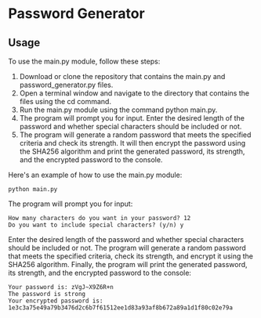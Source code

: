 # Password Generator


## Usage

To use the main.py module, follow these steps:

1. Download or clone the repository that contains the main.py and password_generator.py files.
1. Open a terminal window and navigate to the directory that contains the files using the cd command.
1. Run the main.py module using the command python main.py.
1. The program will prompt you for input. Enter the desired length of the password and whether special characters should be included or not.
1. The program will generate a random password that meets the specified criteria and check its strength. It will then encrypt the password using the SHA256 algorithm and print the generated password, its strength, and the encrypted password to the console.


Here's an example of how to use the main.py module:

```
python main.py
```

The program will prompt you for input:
```
How many characters do you want in your password? 12
Do you want to include special characters? (y/n) y

```

Enter the desired length of the password and whether special characters should be included or not. The program will generate a random password that meets the specified criteria, check its strength, and encrypt it using the SHA256 algorithm. Finally, the program will print the generated password, its strength, and the encrypted password to the console:
```
Your password is: zVgJ~X9Z6R+n
The password is strong
Your encrypted password is: 1e3c3a75e49a79b3476d2c6b7f61512ee1d83a93af8b672a89a1d1f80c02e79a


```